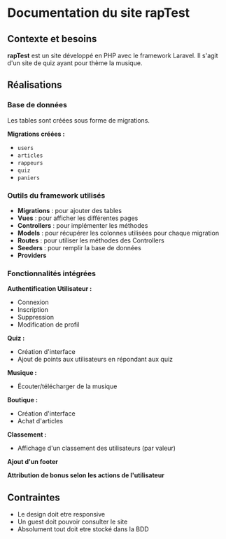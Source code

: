 # Documentation du site rapTest

## Contexte et besoins

**rapTest** est un site développé en PHP avec le framework Laravel. Il s'agit d'un site de quiz ayant pour thème la musique.

## Réalisations

### Base de données

Les tables sont créées sous forme de migrations.

**Migrations créées :**
- `users`
- `articles`
- `rappeurs`
- `quiz`
- `paniers`

### Outils du framework utilisés

- **Migrations** : pour ajouter des tables
- **Vues** : pour afficher les différentes pages
- **Controllers** : pour implémenter les méthodes
- **Models** : pour récupérer les colonnes utilisées pour chaque migration
- **Routes** : pour utiliser les méthodes des Controllers
- **Seeders** : pour remplir la base de données
- **Providers**

### Fonctionnalités intégrées

**Authentification Utilisateur :**
- Connexion
- Inscription
- Suppression
- Modification de profil

**Quiz :**
- Création d'interface
- Ajout de points aux utilisateurs en répondant aux quiz

**Musique :**
- Écouter/télécharger de la musique

**Boutique :**
- Création d'interface
- Achat d'articles

**Classement :**
- Affichage d'un classement des utilisateurs (par valeur)

**Ajout d'un footer**

**Attribution de bonus selon les actions de l'utilisateur**

## Contraintes

- Le design doit etre responsive
- Un guest doit pouvoir consulter le site
- Absolument tout doit etre stocké dans la BDD  

